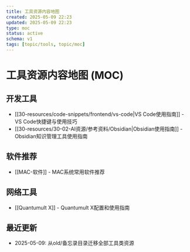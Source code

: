 ```yaml
---
title: 工具资源内容地图
created: 2025-05-09 22:23
updated: 2025-05-09 22:23
type: moc
status: active
schema: v1
tags: [topic/tools, topic/moc]
---
```


# 工具资源内容地图 (MOC)

## 开发工具
- [[30-resources/code-snippets/frontend/vs-code|VS Code使用指南]] - VS Code快捷键与使用技巧
- [[30-resources/30-02-AI资源/参考资料/Obsidian|Obsidian使用指南]] - Obsidian知识管理工具使用指南

## 软件推荐
- [[MAC-软件]] - MAC系统常用软件推荐

## 网络工具
- [[Quantumult X]] - Quantumult X配置和使用指南

## 最近更新
- 2025-05-09: 从old/备忘录目录迁移全部工具类资源 